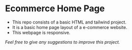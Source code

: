 # Ecommerce Home Page

 - This repo consists of a basic HTML and tailwind project.
 - It is a basic home page layout of a e-commerce website.
 - This webpage is responsive.

*Feel free to give any suggestions to improve this project.*
